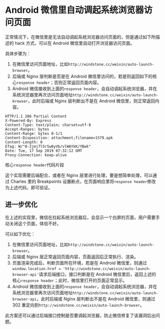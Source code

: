# Android 微信里自动调起系统浏览器访问页面

正常情况下，在微信里是无法自动调起系统浏览器访问页面的，但是通过如下所描述的 hack 方式，可以在 Android 微信里自动打开浏览器访问页面。

具体步骤为：

1. 在微信里访问页面地址，比如`http://windstone.cc/weixin/auto-launch-browser`。
2. 后端或 Nginx 层判断是否是在 Android 微信里访问的，若是则返回如下的核心`response header`；否则正常返回页面内容。
3. Android 微信接收到上面的`response header`，会自动调起系统浏览器，并在系统浏览器里再次访问页面地址`http://windstone.cc/weixin/auto-launch-browser`，此时后端或 Nginx 层判断出不是在 Android 微信里，则正常返回内容。

```
HTTP/1.1 206 Partial Content
X-Powered-By: Express
Content-Type: text/plain; charset=utf-8
Accept-Ranges: bytes
Content-Range: bytes 0-1/1
Content-Disposition: attachment;filename=1579.apk
Content-Length: 0
ETag: W/"0-2jmj7l5rSw0yVb/vlWAYkK/YBwk"
Date: Tue, 17 Sep 2019 07:32:12 GMT
Proxy-Connection: keep-alive
```
核心`response header`代码片段

这个实现需要后端配合，或者在 Nginx 层里进行处理，要是想简单处理，可以通过 Charles 里的 Breakpoints 设置断点，在页面响应里将`response header`修改为上述代码，即可验证。

## 进一步优化

在上述的实现里，微信在拉起系统浏览器后，会显示一个白屏的页面，用户需要手动关闭这个页面，体验不好。

可以如下优化：

1. 在微信里访问页面地址，比如`http://windstone.cc/weixin/auto-launch-browser`。
2. 后端或 Nginx 层正常返回页面内容，页面返回后正常执行、渲染。
3. 页面渲染完成后，判断页面所在环境，若是在 Android 微信里，则通过`window.location.href = 'http://windstone.cc/weixin/auto-launch-browser-api'`请求后端接口，接口判断是在 Android 微信里后，返回上述的核心`response header`；此时，微信里打开的页面正常显示。
4. Android 微信接收到上面的`response header`，会自动调起系统浏览器，并在系统浏览器里再次访问页面地址`http://windstone.cc/weixin/auto-launch-browser-api`，此时后端或 Nginx 层判断出不是在 Android 微信里，则通过 302 重定向到`http://windstone.cc/weixin/auto-launch-browser`。

此方案还可以通过后端接口控制是否要调起浏览器，防止微信修复了该漏洞后出问题。